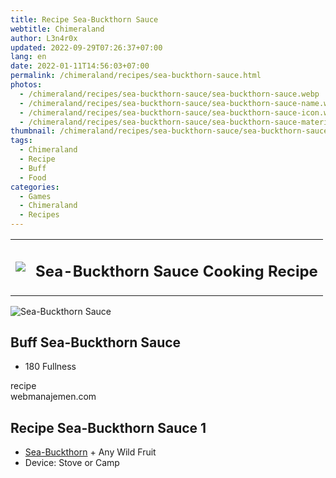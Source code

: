 ```yaml
---
title: Recipe Sea-Buckthorn Sauce
webtitle: Chimeraland
author: L3n4r0x
updated: 2022-09-29T07:26:37+07:00
lang: en
date: 2022-01-11T14:56:03+07:00
permalink: /chimeraland/recipes/sea-buckthorn-sauce.html
photos:
  - /chimeraland/recipes/sea-buckthorn-sauce/sea-buckthorn-sauce.webp
  - /chimeraland/recipes/sea-buckthorn-sauce/sea-buckthorn-sauce-name.webp
  - /chimeraland/recipes/sea-buckthorn-sauce/sea-buckthorn-sauce-icon.webp
  - /chimeraland/recipes/sea-buckthorn-sauce/sea-buckthorn-sauce-material.webp
thumbnail: /chimeraland/recipes/sea-buckthorn-sauce/sea-buckthorn-sauce.webp
tags:
  - Chimeraland
  - Recipe
  - Buff
  - Food
categories:
  - Games
  - Chimeraland
  - Recipes
---
```


<section id="bootstrap-wrapper">
  <link
    rel="stylesheet"
    href="https://cdn.statically.io/gh/dimaslanjaka/Web-Manajemen/40ac3225/css/bootstrap-4.5-wrapper.css"
  />
  <div class="row mb-2">
    <div class="col-md-12 mb-2">
      <table class="table" id="post-info">
        <tbody>
          <tr>
            <td>
              <img
                class="d-inline-block me-2"
                src="/chimeraland/recipes/sea-buckthorn-sauce/sea-buckthorn-sauce-icon.webp"
                width="auto"
                height="auto"
              />
            </td>
            <td><h1 class="fs-5">Sea-Buckthorn Sauce Cooking Recipe</h1></td>
          </tr>
        </tbody>
      </table>
    </div>
  </div>
  <div class="card mb-2">
    <div class="row g-0">
      <div class="col-sm-4 position-relative mb-2">
        <img
          src="/chimeraland/recipes/sea-buckthorn-sauce/sea-buckthorn-sauce-material.webp"
          class="card-img fit-cover w-100 h-100"
          alt="Sea-Buckthorn Sauce"
          data-fancybox="true"
        />
      </div>
      <div class="col-sm-8 mb-2">
        <div class="card-body">
          <h2 class="card-title fs-5">Buff Sea-Buckthorn Sauce</h2>
          <div class="card-text">
            <ul>
              <li>180 Fullness</li>
            </ul>
          </div>
          <span class="badge rounded-pill bg-dark text-white">recipe</span>
        </div>
        <div class="card-footer text-end text-muted">webmanajemen.com</div>
      </div>
    </div>
  </div>
  <div class="row mb-2">
    <div class="col-12 col-lg-6 recipe-item mb-2">
      <div class="card">
        <div class="card-body">
          <h2 class="card-title fs-5">Recipe Sea-Buckthorn Sauce 1</h2>
          <div class="card-text">
            <ul>
              <li>
                <a
                  class="text-decoration-none"
                  href="/chimeraland/materials/sea-buckthorn.html"
                  >Sea-Buckthorn</a
                ><span> + </span>Any Wild Fruit
              </li>
              <li>Device: Stove or Camp</li>
            </ul>
          </div>
        </div>
      </div>
    </div>
  </div>
</section>